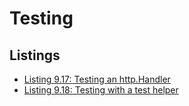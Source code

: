# Testing

## Listings

- [Listing 9.17: Testing an http.Handler](../../../all-listings/09-structuring-http-servers/17-testing-an-httphandler.md)
- [Listing 9.18: Testing with a test helper](../../../all-listings/09-structuring-http-servers/18-testing-with-a-test-helper.md)
